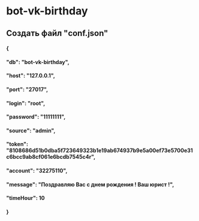 # bot-vk-birthday

## Создать файл "conf.json"

#### {
#### "db": "bot-vk-birthday",
#### "host": "127.0.0.1",
#### "port": "27017",
#### "login": "root",
#### "password": "11111111",
#### "source": "admin",

#### "token": "8108686d51b0dba5f723649323b1e19ab674937b9e5a00ef73e5700e31c6bcc9ab8cf061e6bcdb7545c4r",
#### "account": "32275110",
#### "message": "Поздравляю Вас с днем рождения ! Ваш юрист !",
#### "timeHour": 10
#### }